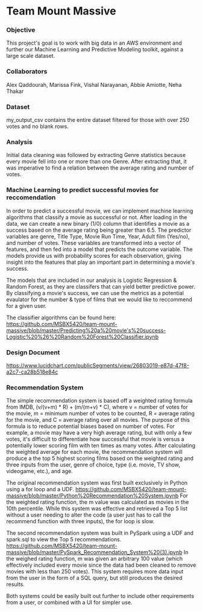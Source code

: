 # Team Mount Massive

### Objective
This project's goal is to work with big data in an AWS environment and further our Machine Learning and Predictive Modeling
toolkit, against a large scale dataset. 

### Collaborators
Alex Qaddourah, Marissa Fink, Vishal Narayanan, Abbie Amiotte, Neha Thakar

### Dataset
my_output_csv contains the entire dataset filtered for those with over 250 votes and no blank rows. 

### Analysis
Initial data cleaning was followed by extracting Genre statistics because every movie fell into one or more than one Genre. After extracting that, it was imperative to find a relation between the average rating and number of votes. 


### Machine Learning to predict successful movies for reccomendation
In order to predict a successful movie, we can implement machine learning algorithms that classify a movie as successful or not. After loading in the data, we can create a new binary (1/0) column that identifies a movie as a success based on the average rating being greater than 6.5. The predictor variables are genre, Title Type, Movie Run Time, Year, Adult film (Yes/no), and number of votes. These variables are transformed into a vector of features, and then fed into a model that predicts the outcome variable. The models provide us with probability scores for each observation, giving insight into the features that play an important part in determining a movie's success.

The models that are included in our analysis is Logistic Regression & Random Forest, as they are classifers that can yield better predictive power. By classifying a movie's success, we can use the metrics as a potential evaulator for the number & type of films that we would like to reccommend for a given user. 

The classifier algorithms can be found here: 
https://github.com/MSBX5420/team-mount-massive/blob/master/Predicting%20a%20movie's%20success-Logistic%20%26%20Random%20Forest%20Classifier.ipynb

### Design Document
https://www.lucidchart.com/publicSegments/view/26803019-e87d-47f8-a2c7-ca28b518e84c

### Recommendation System
The simple recommendation system is based off a weighted rating formula from IMDB, (v/(v+m) * R) + (m/(m+v) * C), where v = number of votes for the movie, m = minimum number of votes to be counted, R = average rating for the movie, and C = average rating over all movies. The purpose of this formula is to reduce potential biases based on number of votes. For example, a movie may have a very high average rating, but with only a few votes, it's difficult to differentiate how successful that movie is versus a potentially lower scoring film with ten times as many votes. After calculating the weighted average for each movie, the recommendation system will produce a the top 5 highest scoring films based on the weighted rating and three inputs from the user, genre of choice, type (i.e. movie, TV show, videogame, etc.), and age. 

The original recommendation system was first built exclusively in Python using a for loop and a UDF. 
https://github.com/MSBX5420/team-mount-massive/blob/master/Python%20Recommendation%20System.ipynb
For the weighted rating function, the m value was calculated as movies in the 10th percentile. 
While this system was effective and retrieved a Top 5 list without a user needing to alter the code (a user just has to call the recommend function with three inputs), the for loop is slow. 

The second recommendation system was built in PySpark using a UDF and spark.sql to view the Top 5 recommendations. https://github.com/MSBX5420/team-mount-massive/blob/master/PySpark_Recommendation_System%20(3).ipynb
In the weighed rating function, m was given an arbitrary 100 value (which effectively included every movie since the data had been cleaned to remove movies with less than 250 votes).
This system requires more data input from the user in the form of a SQL query, but still produces the desired results.

Both systems could be easily built out further to include other requirements from a user, or combined with a UI for simpler use. 



<!--- ### More Sections -->

<!--- ### More Sections -->
